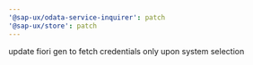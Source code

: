 ```yaml
---
'@sap-ux/odata-service-inquirer': patch
'@sap-ux/store': patch
---
```


update fiori gen to fetch credentials only upon system selection
